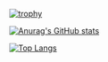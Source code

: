 [![trophy](https://github-profile-trophy.vercel.app/?username=usman10scorpio&count_private=true&theme=onedark&column=4&row=1&margin-w=15)](https://github.com/usman10scorpio/github-profile-trophy)

[![Anurag's GitHub stats](https://github-readme-stats.vercel.app/api?username=usman10scorpio&count_private=true&show_icons=true&hide=stars,prs&theme=onedark)](https://github.com/usman10scorpio/github-readme-stats)

[![Top Langs](https://github-readme-stats.vercel.app/api/top-langs/?username=usman10scorpio&layout=compact&theme=onedark&card_width=500px)](https://github.com/usman10scorpio/github-readme-stats)

